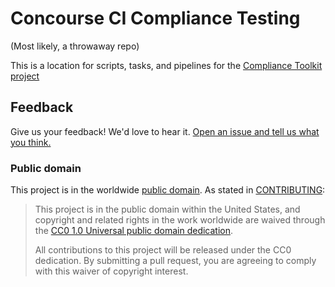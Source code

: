 Concourse CI Compliance Testing
=========

(Most likely, a throwaway repo)

This is a location for scripts, tasks, and pipelines for the [Compliance Toolkit project](https://github.com/18f/compliance-toolkit/)

## Feedback

Give us your feedback! We'd love to hear it. [Open an issue and tell us what you think.](https://github.com/18f/concourse-compliance-testing/issues/new)


### Public domain

This project is in the worldwide [public domain](LICENSE.md). As stated in [CONTRIBUTING](CONTRIBUTING.md):

> This project is in the public domain within the United States, and copyright and related rights in the work worldwide are waived through the [CC0 1.0 Universal public domain dedication](https://creativecommons.org/publicdomain/zero/1.0/).
>
> All contributions to this project will be released under the CC0 dedication. By submitting a pull request, you are agreeing to comply with this waiver of copyright interest.
